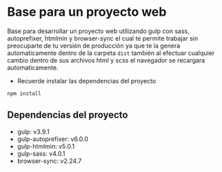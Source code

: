 # Base para un proyecto web

Base para desarrollar un proyecto web utilizando gulp con sass, autoprefixer, htmlmin y browser-sync el cual 
te permite trabajar sin preocuparte de tu versión de producción ya que te la genera automaticamente dentro de
la carpeta ```dist``` también al efectuar cualquier cambio dentro de sus archivos html y scss el navegador se
recargara automaticamente.

- Recuerde instalar las dependencias del proyecto
```bash
npm install
```

## Dependencias del proyecto
- gulp: v3.9.1
- gulp-autoprefixer: v6.0.0
- gulp-htmlmin: v5.0.1
- gulp-sass: v4.0.1
- browser-sync: v2.24.7
